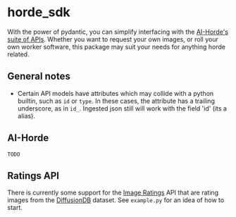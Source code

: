 # horde_sdk

With the power of pydantic, you can simplify interfacing with the [AI-Horde's suite of APIs](https://github.com/db0/AI-Horde). Whether you want to request your own images, or roll your own worker software, this package may suit your needs for anything horde related.

## General notes
- Certain API models have attributes which may collide with a python builtin, such as `id` or `type`. In these cases, the attribute has a trailing underscore, as in `id_`. Ingested json still will work with the field 'id' (its a alias).

## AI-Horde
`TODO`

## Ratings API
There is currently some support for the [Image Ratings](https://dbzer0.com/blog/the-image-ratings-are-flooding-in/) API that are rating images from the [DiffusionDB](https://poloclub.github.io/diffusiondb/) dataset. See `example.py` for an idea of how to start.

